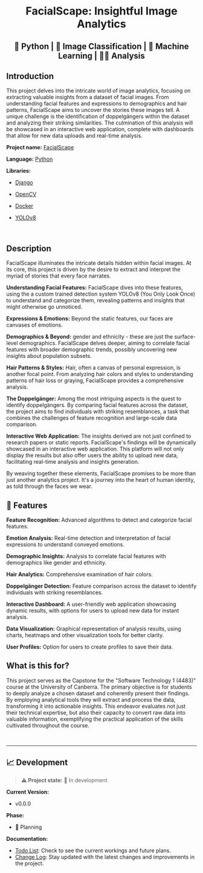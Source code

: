<p align = "center">

<h1 align = "center">FacialScape: Insightful Image Analytics</h1>
<h2 align = "center">🐍 Python | 🤖 Image Classification | 🧠 Machine Learning | 🕵️‍♂️ Analysis </h2>
</p>


## **Introduction**
This project delves into the intricate world of image analytics, focusing on extracting valuable insights from a dataset of facial images. From understanding facial features and expressions to demographics and hair patterns, FacialScape aims to uncover the stories these images tell. A unique challenge is the identification of doppelgängers within the dataset and analyzing their striking similarities. The culmination of this analysis will be showcased in an interactive web application, complete with dashboards that allow for new data uploads and real-time analysis.

**Project name:** [FacialScape](https://github.com/InfinityHack3r/FacialScape/)

**Language:** [Python](https://www.python.org/) 

**Libraries:** 
- [Django](https://www.djangoproject.com/) 

- [OpenCV](https://opencv.org/)

- [Docker](https://www.docker.com/)

- [YOLOv8](https://docs.ultralytics.com/)

<br>

## **Description**

FacialScape illuminates the intricate details hidden within facial images. At its core, this project is driven by the desire to extract and interpret the myriad of stories that every face narrates.

**Understanding Facial Features:** FacialScape dives into these features, using the a custom trained detection system YOLOv8 (You Only Look Once) to understand and categorize them, revealing patterns and insights that might otherwise go unnoticed.

**Expressions & Emotions:** Beyond the static features, our faces are canvases of emotions. 

**Demographics & Beyond:** gender and ethnicity - these are just the surface-level demographics. FacialScape delves deeper, aiming to correlate facial features with broader demographic trends, possibly uncovering new insights about population subsets.

**Hair Patterns & Styles:** Hair, often a canvas of personal expression, is another focal point. From analyzing hair colors and styles to understanding patterns of hair loss or graying, FacialScape provides a comprehensive analysis.

**The Doppelgänger:** Among the most intriguing aspects is the quest to identify doppelgängers. By comparing facial features across the dataset, the project aims to find individuals with striking resemblances, a task that combines the challenges of feature recognition and large-scale data comparison.

**Interactive Web Application:** The insights derived are not just confined to research papers or static reports. FacialScape's findings will be dynamically showcased in an interactive web application. This platform will not only display the results but also offer users the ability to upload new data, facilitating real-time analysis and insights generation.

By weaving together these elements, FacialScape promises to be more than just another analytics project. It's a journey into the heart of human identity, as told through the faces we wear.

## 🚀 Features

**Feature Recognition:** Advanced algorithms to detect and categorize facial features.

**Emotion Analysis:** Real-time detection and interpretation of facial expressions to understand conveyed emotions.

**Demographic Insights:** Analysis to correlate facial features with demographics like gender and ethnicity.

**Hair Analytics:** Comprehensive examination of hair colors.

**Doppelgänger Detection:** Feature comparison across the dataset to identify individuals with striking resemblances.

**Interactive Dashboard:** A user-friendly web application showcasing dynamic results, with options for users to upload new data for instant analysis.

**Data Visualization:** Graphical representation of analysis results, using charts, heatmaps and other visualization tools for better clarity.

**User Profiles:** Option for users to create profiles to save their data.

## What is this for?

This project serves as the Capstone for the "Software Technology 1 (4483)" course at the University of Canberra. The primary objective is for students to deeply analyze a chosen dataset and coherently present their findings. By employing analytical tools they will extract and process the data, transforming it into actionable insights. This endeavor evaluates not just their technical expertise, but also their capacity to convert raw data into valuable information, exemplifying the practical application of the skills cultivated throughout the course.

<br>

---
## 📈 **Development**

> **⚠️ Project state:**  🚩 In development

**Current Version:** 
- v0.0.0

 **Phase:**
 - 🚩 Planning



**Documentation:**
- [Todo List](./docs/todo.md): Check to see the current workings and future plans.
- [Change Log](./docs/changelog.md): Stay updated with the latest changes and improvements in the project.


<br>
